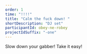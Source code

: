 ```yaml
---
order: 1
time: "!!!!"
title: "Calm the fuck down! "
shortDescription: "DJ set"
participantId: obey-ne-robey
projectIdSuffix: "-one"
---
```


Slow down your gabber! Take it easy!
